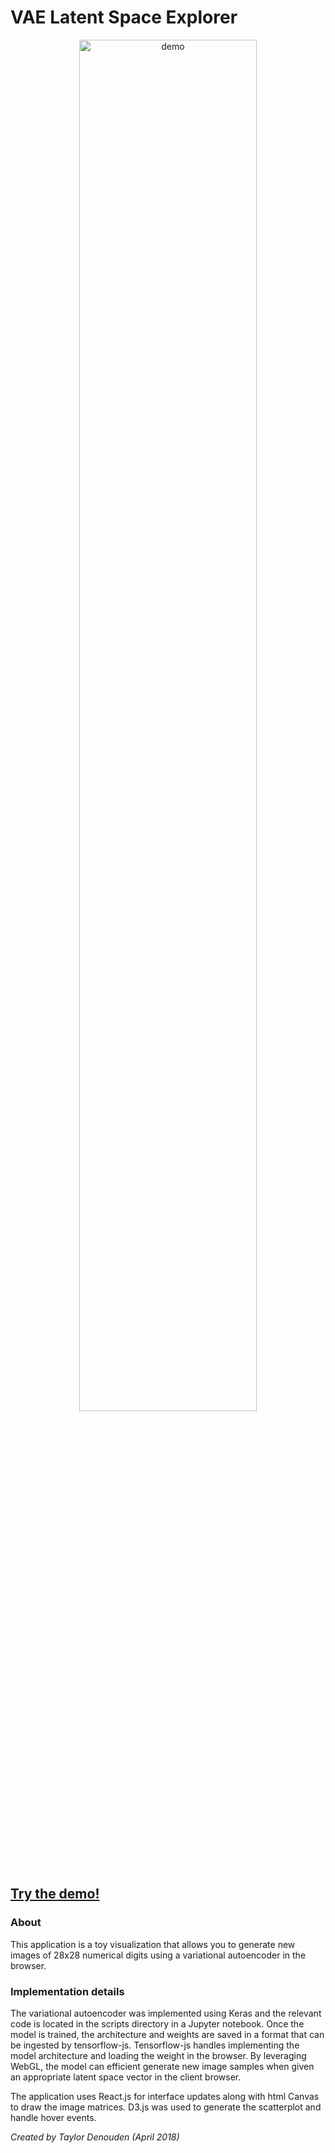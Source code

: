 # VAE Latent Space Explorer

<p align="center">
  <img alt="demo" src="https://media.giphy.com/media/V8MF8wIJDGkbTQv3E1/giphy.gif" width="75%">
</p>

## [Try the demo!](https://tayden.github.io/VAE-Latent-Space-Explorer/)

### About
This application is a toy visualization that allows you to generate new images of 28x28 numerical digits using a variational autoencoder in the browser.

### Implementation details

The variational autoencoder was implemented using Keras and the relevant code is located in the scripts directory in a Jupyter notebook.
Once the model is trained, the architecture and weights are saved in a format that can be ingested by tensorflow-js. Tensorflow-js handles
implementing the model architecture and loading the weight in the browser. By leveraging WebGL, the model can efficient generate new image samples when given an appropriate latent space vector in the client browser.

The application uses React.js for interface updates along with html Canvas to draw the image matrices. D3.js was used to generate the scatterplot and handle hover events.

_Created by Taylor Denouden (April 2018)_
